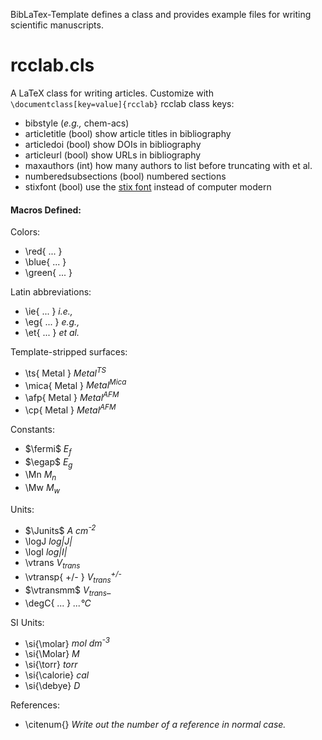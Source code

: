 BibLaTex-Template defines a class and provides example files for writing scientific manuscripts.

# rcclab.cls

A LaTeX class for writing articles.
Customize with `\documentclass[key=value]{rcclab}`
rcclab class keys:
- bibstyle (*e.g.,* chem-acs)
- articletitle (bool) show article titles in bibliography
- articledoi (bool) show DOIs in bibliography
- articleurl (bool) show URLs in bibliography
- maxauthors (int) how many authors to list before truncating with et al.
- numberedsubsections (bool) numbered sections
- stixfont (bool) use the [stix font](https://www.stixfonts.org/) instead of computer modern

#### Macros Defined:

Colors:

- \red{ ... }
- \blue{ ... }
- \green{ ... }

Latin abbreviations:

- \ie{ ... } _i.e.,_
- \eg{ ... } _e.g.,_
- \et{ ... } _et al._

Template-stripped surfaces:

- \ts{ Metal } _Metal<sup>TS</sup>_
- \mica{ Metal } _Metal<sup>Mica</sup>_
- \afp{ Metal } _Metal<sup>AFM</sup>_
- \cp{ Metal } _Metal<sup>AFM</sup>_

Constants:

- $\fermi$ _E<sub>f</sub>_
- $\egap$ _E<sub>g</sub>_
- \Mn _M<sub>n</sub>_
- \Mw _M<sub>w</sub>_

Units:

- $\Junits$ _A cm<sup>-2</sup>_
- \logJ _log|J|_
- \logI _log|I|_
- \vtrans _V<sub>trans</sub>_
- \vtransp{ +/- } _V<sub>trans</sub><sup>+/-</sup>_
- $\vtransmm$ _V<sub>trans</sub>__
- \degC{ ... } _...°C_

SI Units:

- \si{\molar} _mol dm<sup>-3</sup>_
- \si{\Molar} _M_
- \si{\torr} _torr_
- \si{\calorie} _cal_
- \si{\debye} _D_

References:

- \citenum{} _Write out the number of a reference in normal case._
